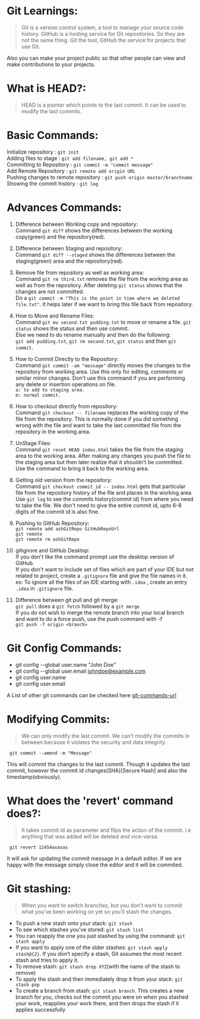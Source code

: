 # Git Learnings:

>Git is a version control system, a tool to manage your source code history. 
>GitHub is a hosting service for Git repositories. 
>So they are not the same thing.
>Git the tool, GitHub the service for projects that use Git.

Also you can make your project public so that other people can view and make
contributions to your projects.

# What is HEAD?:
>HEAD is a pointer which points to the last commit.
>It can be used to modify the last commits.

# Basic Commands:
Initialize repository				 : 	`git init`  
Adding files to stage 				 : 	`git add filename, git add *`  
Committing to Repository 			 : 	`git commit -m "commit message"`  
Add Remote Repository 				 : 	`git remote add origin URL`  
Pushing changes to remote repository : 	`git push origin master/branchname`  
Showing the commit history			 :  `git log`  

# Advances Commands:
1. Difference between Working copy and repository:  
Command `git diff` shows the differences between the working copy(green) and the repository(red).  

2. Difference between Staging and repository:  
Command `git diff --staged` shows the differences between the staging(green) area and the repository(red).  

3. Remove file from repository as well as working area:  
Command `git rm third.txt` removes the file from the working area as well as from
the repository. After deleting `git status` shows that the changes are not committed.  
Do a `git commit -m "This is the point in time where we deleted file.txt"`.
It helps later if we want to bring this file back from repository.  

4. How to Move and Rename Files:  
Command `git mv second.txt pudding.txt` to move or rename a file. `git status` shows the status and then use commit.  
Else we need to do rename manually and then do the following:  
`git add pudding.txt`, `git rm second.txt`, `git status` and then `git commit`.  

5. How to Commit Directly to the Repository:  
Command `git commit -am "message"` directly moves the changes to the repository from working area. Use this only for editing, comments or similar minor changes.
Don't use this command if you are performing any delete or insertion operations on file.  
`a: to add to staging area.`  
`m: normal commit.`  

6. How to checkout directly from repository:  
Command `git checkout -- filename` replaces the working copy of the file from the repository. This is normally done if you did something wrong with the file and want to take the last committed file from the repository in the working area.  

7. UnStage Files:  
Command `git reset HEAD index.html` takes the file from the staging area to the working area. After making any changes you push the file to the staging area but then later realize that it shouldn't be committed. Use the command to bring it back to the working area.  

8. Getting old version from the repository:  
Command `git checkout commit_id -- index.html` gets that particular file from the repository history of the file and places in the working area.  Use `git log` to see the commits history(commit id) from where you need to take the file.  We don't need to give the entire commit id, upto 6-8 digits of the commit id is also fine.  

9. Pushing to GitHub Repository:  
`git remote add ashGitRepo GitHubRepoUrl`  
`git remote`  
`git remote rm ashGitRepo`  

10. gitignore and GitHub Desktop:  
If you don't like the command prompt use the desktop version of GitHub.  
If you don't want to include set of files which are part of your IDE but not related to project, create a `.gitignore` file and give the file names in it.  
ex: To ignore all the files of an IDE starting with `.idea` , create an entry `.idea` in `.gitignore` file.  

11. Difference between git pull and git merge:  
`git pull` does a `git fetch` followed by a `git merge`  
If you do not wish to merge the remote branch into your local branch and want to do a force push, use the push command with -f  
`git push -f origin <branch>`

# Git Config Commands:
- git config --global user.name "John Doe"
- git config --global user.email johndoe@example.com
- git config user.name
- git config user.email

A List of other git commands can be checked here [git-commands-url]

# Modifying Commits:
>We can only modify the last commit.
We can't modify the commits in between because it violates the security and data integrity.

` git commit --amend -m "Message"`

This will commit the changes to the last commit. Though it updates the last commit,
however the commit id changes(SHA)[Secure Hash] and also the timestamp(obviously).

# What does the 'revert' command does?:
>It takes commit id as parameter and flips the action of the commit.
i.e anything that was added will be deleted and vice-versa.

` git revert 12454asasas`

It will ask for updating the commit message in a default editor. If we are happy
with the message simply close the editor and it will be commited.

# Git stashing:
> When you want to switch branches, but you don’t want to commit what you’ve been working on yet so you’ll stash the changes.

- To push a new stash onto your stack: `git stash`
- To see which stashes you’ve stored: `git stash list`
- You can reapply the one you just stashed by using the command: `git stash apply`
- If you want to apply one of the older stashes: `git stash apply stash@{2}`. If you don’t specify a stash, Git assumes the most recent stash and tries to apply it.
- To remove stash: `git stash drop XYZ`(with the name of the stash to remove)
- To apply the stash and then immediately drop it from your stack: `git stash pop`
- To create a branch from stash: `git stash branch`. This creates a new branch for you, checks out the commit you were on when you stashed your work, reapplies your work there, and then drops the stash if it applies successfully



[//]: # (These are reference links used in the body)
[git-commands-url]: <https://confluence.atlassian.com/bitbucketserver/basic-git-commands-776639767.html>